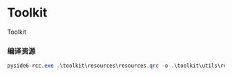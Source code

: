 # Toolkit
Toolkit

### 编译资源
```powershell
pyside6-rcc.exe .\toolkit\resources\resources.qrc -o .\toolkit\utils\resources.py
```
